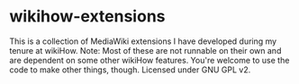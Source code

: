 # wikihow-extensions
This is a collection of MediaWiki extensions I have developed during my tenure at wikiHow. Note: Most of these are not runnable on their own and are dependent on some other wikiHow features. You're welcome to use the code to make 
other things, though. Licensed under GNU GPL v2.

